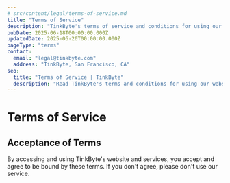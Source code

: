 ```yaml
---
# src/content/legal/terms-of-service.md
title: "Terms of Service"
description: "TinkByte's terms of service and conditions for using our website."
pubDate: 2025-06-18T00:00:00.000Z
updatedDate: 2025-06-20T00:00:00.000Z
pageType: "terms"
contact:
  email: "legal@tinkbyte.com"
  address: "TinkByte, San Francisco, CA"
seo:
  title: "Terms of Service | TinkByte"
  description: "Read TinkByte's terms and conditions for using our website and services."
---
```


# Terms of Service

## Acceptance of Terms

By accessing and using TinkByte's website and services, you accept and agree to be bound by these terms. If you don't agree, please don't use our service.

<!-- Continue with your content... -->